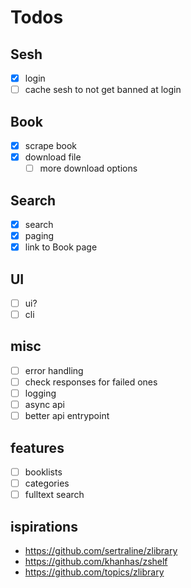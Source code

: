 # Todos

## Sesh

- [x] login
- [ ] cache sesh to not get banned at login

## Book

- [x] scrape book
- [x] download file
  - [ ] more download options

## Search

- [x] search
- [x] paging
- [x] link to Book page

## UI

- [ ] ui?
- [ ] cli

## misc

- [ ] error handling
- [ ] check responses for failed ones
- [ ] logging
- [ ] async api
- [ ] better api entrypoint

## features

- [ ] booklists
- [ ] categories
- [ ] fulltext search

## ispirations

- https://github.com/sertraline/zlibrary
- https://github.com/khanhas/zshelf
- https://github.com/topics/zlibrary
